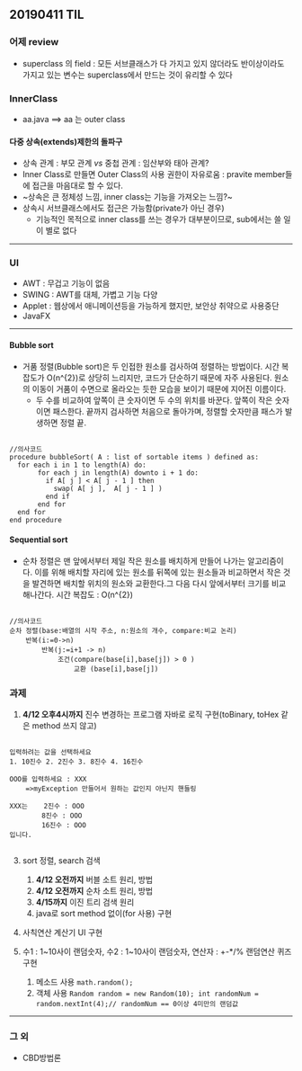 ## 20190411 TIL

### 어제 review

- superclass 의 field : 모든 서브클래스가 다 가지고 있지 않더라도 반이상이라도 가지고 있는 변수는 superclass에서 만드는 것이 유리할 수 있다

### InnerClass

- aa.java ==> aa 는 outer class

#### 다중 상속(extends)제한의 돌파구

- 상속 관계 : 부모 관계 _vs_ 중첩 관계 : 임산부와 태아 관계?
- Inner Class로 만들면 Outer Class의 사용 권한이 자유로움 : pravite member들에 접근을 마음대로 할 수 있다.
- ~상속은 큰 정체성 느낌, inner class는 기능을 가져오는 느낌?~
- 상속시 서브클래스에서도 접근은 가능함(private가 아닌 경우)
	- 기능적인 목적으로 inner class를 쓰는 경우가 대부분이므로, sub에서는 쓸 일이 별로 없다


---

### UI

- AWT : 무겁고 기능이 없음 
- SWING : AWT를 대체, 가볍고 기능 다양
- Applet : 웹상에서 애니메이션등을 가능하게 했지만, 보안상 취약으로 사용중단
- JavaFX

---

#### Bubble sort

- 거품 정렬(Bubble sort)은 두 인접한 원소를 검사하여 정렬하는 방법이다. 시간 복잡도가 O(n^{2})로 상당히 느리지만, 코드가 단순하기 때문에 자주 사용된다. 원소의 이동이 거품이 수면으로 올라오는 듯한 모습을 보이기 때문에 지어진 이름이다.
	- 두 수를 비교하여 앞쪽이 큰 숫자이면 두 수의 위치를 바꾼다. 앞쪽이 작은 숫자이면 패스한다. 끝까지 검사하면 처음으로 돌아가며, 정렬할 숫자만큼 패스가 발생하면 정렬 끝.

```

//의사코드
procedure bubbleSort( A : list of sortable items ) defined as:
  for each i in 1 to length(A) do:
       for each j in length(A) downto i + 1 do:
         if A[ j ] < A[ j - 1 ] then
           swap( A[ j ],  A[ j - 1 ] )
         end if
       end for
  end for
end procedure

```

#### Sequential sort

- 순차 정렬은 맨 앞에서부터 제일 작은 원소를 배치하게 만들어 나가는 알고리즘이다. 이를 위해 배치할 자리에 있는 원소를 뒤쪽에 있는 원소들과 비교하면서 작은 것을 발견하면 배치할 위치의 원소와 교환한다.그 다음 다시 앞에서부터 크기를 비교해나간다. 시간 복잡도 : O(n^{2})


```

//의사코드
순차 정렬(base:배열의 시작 주소, n:원소의 개수, compare:비교 논리)
	반복(i:=0->n)
		반복(j:=i+1 -> n)
			조건(compare(base[i],base[j]) > 0 )
				교환 (base[i],base[j])

```

### 과제
1. **4/12 오후4시까지** 진수 변경하는 프로그램 자바로 로직 구현(toBinary, toHex 같은 method 쓰지 않고)

```

입력하려는 값을 선택하세요
1. 10진수 2. 2진수 3. 8진수 4. 16진수

OOO를 입력하세요 : XXX
	=>myException 만들어서 원하는 값인지 아닌지 핸들링

XXX는	2진수 : OOO
		8진수 : OOO
		16진수 : OOO
입니다.


```

3. sort 정렬, search 검색
	1. **4/12 오전까지** 버블 소트 원리, 방법
	2. **4/12 오전까지** 순차 소트 원리, 방법
	3. **4/15까지** 이진 트리 검색 원리
	4. java로 sort method 없이(for 사용) 구현


4. 사칙연산 계산기 UI 구현
5. 수1 : 1~10사이 랜덤숫자, 수2 : 1~10사이 랜덤숫자, 연산자 : +-*/% 랜덤연산 퀴즈 구현 
	1. 메소드 사용 `math.random();`
	2. 객체 사용 `Random random = new Random(10); int randomNum = random.nextInt(4);// randomNum == 0이상 4미만의 랜덤값` 


---

### 그 외

- CBD방법론